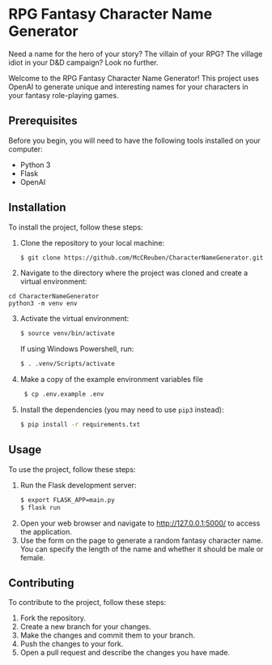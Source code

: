 # RPG Fantasy Character Name Generator

Need a name for the hero of your story? The villain of your RPG? The village idiot in your D&amp;D campaign? Look no further.

Welcome to the RPG Fantasy Character Name Generator! This project uses OpenAI to generate unique and interesting names for your characters in your fantasy role-playing games. 

## Prerequisites

Before you begin, you will need to have the following tools installed on your computer:

- Python 3
- Flask
- OpenAI

## Installation

To install the project, follow these steps:

1. Clone the repository to your local machine:
    ```bash
    $ git clone https://github.com/McCReuben/CharacterNameGenerator.git
    ```

2. Navigate to the directory where the project was cloned and create a virtual environment:
```
cd CharacterNameGenerator
python3 -m venv env
```

3. Activate the virtual environment:
    ```bash
    $ source venv/bin/activate
    ```

    If using Windows Powershell, run:
    ```bash
    $ . .venv/Scripts/activate
    ```


4. Make a copy of the example environment variables file
   ```bash
    $ cp .env.example .env
   ```


5. Install the dependencies (you may need to use `pip3` instead):
    ```bash
    $ pip install -r requirements.txt
    ```


## Usage

To use the project, follow these steps:

1. Run the Flask development server:
    ```bash
    $ export FLASK_APP=main.py
    $ flask run
    ```
2. Open your web browser and navigate to http://127.0.0.1:5000/ to access the application.
3. Use the form on the page to generate a random fantasy character name. You can specify the length of the name and whether it should be male or female.

## Contributing

To contribute to the project, follow these steps:

1. Fork the repository.
2. Create a new branch for your changes.
3. Make the changes and commit them to your branch.
4. Push the changes to your fork.
5. Open a pull request and describe the changes you have made.
